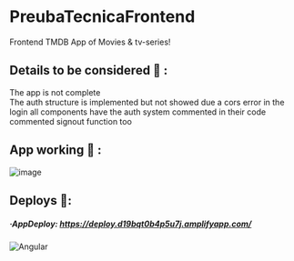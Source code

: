 # PreubaTecnicaFrontend
Frontend TMDB App of Movies & tv-series!<br>
## Details to be considered 📑 :
The app is not complete<br>
The auth structure is implemented but not showed due a cors error in the login 
all components have the auth system commented in their code commented 
signout function too
## App working 🧪 :
![image](https://user-images.githubusercontent.com/55434881/191007934-74ad09a3-b2dc-4e37-bee8-44dd0e93f7c7.png)


## Deploys 🚀:
##### ·AppDeploy: https://deploy.d19bqt0b4p5u7j.amplifyapp.com/
![Angular](https://user-images.githubusercontent.com/55434881/191007241-74309008-bf8b-4c39-8bb7-f0e07377a945.JPG)
